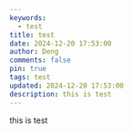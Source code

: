 ```yaml
---
keywords:
  - test
title: test
date: 2024-12-20 17:53:00
author: Deng
comments: false
pin: true
tags: test
updated: 2024-12-20 17:53:00
description: this is test
---
```

this is test
